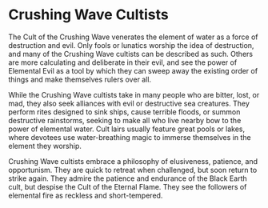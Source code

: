 # Crushing Wave Cultists

The Cult of the Crushing Wave venerates the element of water as a force of destruction and evil. Only fools or lunatics worship the idea of destruction, and many of the Crushing Wave cultists can be described as such. Others are more calculating and deliberate in their evil, and see the power of Elemental Evil as a tool by which they can sweep away the existing order of things and make themselves rulers over all.

While the Crushing Wave cultists take in many people who are bitter, lost, or mad, they also seek alliances with evil or destructive sea creatures. They perform rites designed to sink ships, cause terrible floods, or summon destructive rainstorms, seeking to make all who live nearby bow to the power of elemental water. Cult lairs usually feature great pools or lakes, where devotees use water-breathing magic to immerse themselves in the element they worship.

Crushing Wave cultists embrace a philosophy of elusiveness, patience, and opportunism. They are quick to retreat when challenged, but soon return to strike again. They admire the patience and endurance of the Black Earth cult, but despise the Cult of the Eternal Flame. They see the followers of elemental fire as reckless and short-tempered.
